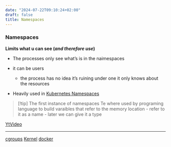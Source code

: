 ```yaml
---
date: "2024-07-22T09:10:24+02:00"
draft: false
title: Namespaces
---
```


 ### Namespaces 

**Limits what u can see (*and therefore use*)**
-   The processes only see what’s is in the naimespaces
-   it can be users
    -   the process has no idea it’s ruining under one it only knows
        about the resources

- Heavily used in [Kubernetes Namespaces](/Namespaces)

> \[!tip\] The first instance of namespaces Te where used by programing
> language to build varaibles that refer to the memory location - refer
> to it as a name - later we can give it a type

[YtVideo](https://www.youtube.com/watch?v:%20dunL7EXDRKs)

------------------------------------------------------------------------

[cgroups](/cgroups)
[Kernel](/Linux/Kernel/Kernel)
[docker](/Linux/Docker/docker)
